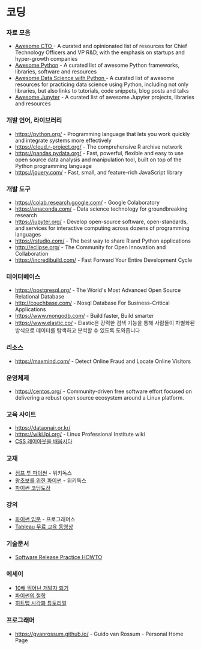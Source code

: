 # 코딩

### 자료 모음
* [Awesome CTO ](https://github.com/kuchin/awesome-cto) - A curated and opinionated list of resources for Chief Technology Officers and VP R&D, with the emphasis on startups and hyper-growth companies
* [Awesome Python](https://github.com/vinta/awesome-python) - A curated list of awesome Python frameworks, libraries, software and resources
* [Awesome Data Science with Python ](https://github.com/r0f1/datascience) - A curated list of awesome resources for practicing data science using Python, including not only libraries, but also links to tutorials, code snippets, blog posts and talks
* [Awesome Jupyter](https://github.com/markusschanta/awesome-jupyter) - A curated list of awesome Jupyter projects, libraries and resources

### 개발 언어, 라이브러리
* https://python.org/ - Programming language that lets you work quickly and integrate systems more effectively
* https://cloud.r-project.org/ - The comprehensive R archive network
* https://pandas.pydata.org/ - Fast, powerful, flexible and easy to use open source data analysis and manipulation tool, built on top of the Python programming language
* https://jquery.com/ - Fast, small, and feature-rich JavaScript library

### 개발 도구
* https://colab.research.google.com/ - Google Colaboratory 
* https://anaconda.com/ - Data science technology for groundbreaking research
* https://jupyter.org/ - Develop open-source software, open-standards, and services for interactive computing across dozens of programming languages
* https://rstudio.com/ - The best way to share R and Python applications
* http://eclipse.org/ - The Community for Open Innovation and Collaboration
* https://incredibuild.com/ - Fast Forward Your Entire Development Cycle

### 데이터베이스
* https://postgresql.org/ - The World's Most Advanced Open Source Relational Database
* http://couchbase.com/ - Nosql Database For Business-Critical Applications
* https://www.mongodb.com/ - Build faster, Build smarter
* https://www.elastic.co/ - Elastic은 강력한 검색 기능을 통해 사람들이 차별화된 방식으로 데이터를 탐색하고 분석할 수 있도록 도와줍니다

### 리소스
* https://maxmind.com/ - Detect Online Fraud and Locate Online Visitors

### 운영체제
* https://centos.org/ - Community-driven free software effort focused on delivering a robust open source ecosystem around a Linux platform.

### 교육 사이트
* https://dataonair.or.kr/
* https://wiki.lpi.org/ - Linux Professional Institute wiki
* [CSS 레이아웃을 배웁시다](https://ko.learnlayout.com/) 

### 교재
* [점프 투 파이썬](https://wikidocs.net/book/1) - 위키독스
* [왕초보를 위한 파이썬](https://wikidocs.net/book/2) - 위키독스 
* [파이썬 코딩도장](https://dojang.io/mod/page/view.php?id=2151) 

### 강의
* [파이썬 입문](https://programmers.co.kr/learn/courses/2) - 프로그래머스
* [Tableau 무료 교육 동영상](https://www.tableau.com/ko-kr/learn/training/20211) 

### 기술문서
* [Software Release Practice HOWTO](https://wiki.kldp.org/HOWTO/html/Software-Release-Practice-HOWTO/index.html)

### 에세이
* [10배 뛰어난 개발자 되기](https://muchtrans.com/translations/10xdeveloper.ko.html)
* [파이썬의 철학](https://gist.github.com/Nesffer/30651e6197f03eb029720a0e5b1e0c22)
* [히트맵 시각화 튜토리얼](https://dschloe.github.io/python/python_edu/03_datavisualisation/ch_heatmap/)

### 프로그래머
* https://gvanrossum.github.io/ - Guido van Rossum - Personal Home Page 

